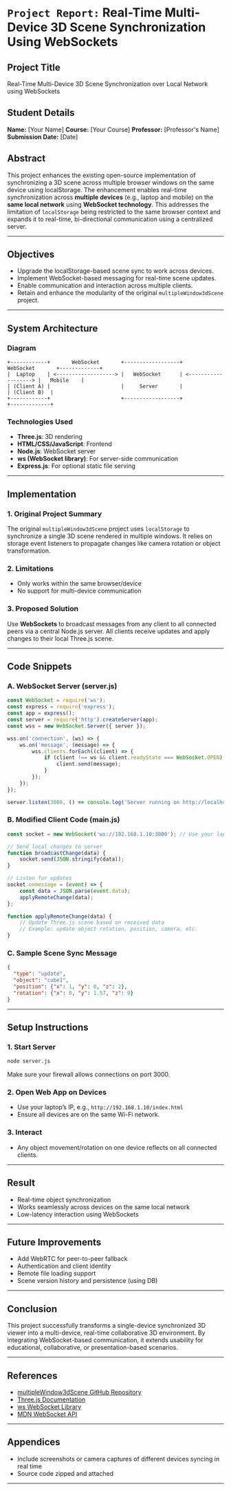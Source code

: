 # `Project Report:` Real-Time Multi-Device 3D Scene Synchronization Using WebSockets

## Project Title

Real-Time Multi-Device 3D Scene Synchronization over Local Network using WebSockets

## Student Details

**Name:** \[Your Name]
**Course:** \[Your Course]
**Professor:** \[Professor's Name]
**Submission Date:** \[Date]

## Abstract

This project enhances the existing open-source implementation of synchronizing a 3D scene across multiple browser windows on the same device using localStorage. The enhancement enables real-time synchronization across **multiple devices** (e.g., laptop and mobile) on the **same local network** using **WebSocket technology**. This addresses the limitation of `localStorage` being restricted to the same browser context and expands it to real-time, bi-directional communication using a centralized server.

---

## Objectives

* Upgrade the localStorage-based scene sync to work across devices.
* Implement WebSocket-based messaging for real-time scene updates.
* Enable communication and interaction across multiple clients.
* Retain and enhance the modularity of the original `multipleWindow3dScene` project.

---

## System Architecture

### Diagram

```
+------------+       WebSocket       +------------------+       WebSocket       +-------------+
|  Laptop    | <-------------------> |   WebSocket      | <-------------------> |   Mobile    |
| (Client A) |                       |     Server       |                       | (Client B)  |
+------------+                       +------------------+                       +-------------+
```

### Technologies Used

* **Three.js**: 3D rendering
* **HTML/CSS/JavaScript**: Frontend
* **Node.js**: WebSocket server
* **ws (WebSocket library)**: For server-side communication
* **Express.js**: For optional static file serving

---

## Implementation

### 1. Original Project Summary

The original `multipleWindow3dScene` project uses `localStorage` to synchronize a single 3D scene rendered in multiple windows. It relies on storage event listeners to propagate changes like camera rotation or object transformation.

### 2. Limitations

* Only works within the same browser/device
* No support for multi-device communication

### 3. Proposed Solution

Use **WebSockets** to broadcast messages from any client to all connected peers via a central Node.js server. All clients receive updates and apply changes to their local Three.js scene.

---

## Code Snippets

### A. WebSocket Server (server.js)

```js
const WebSocket = require('ws');
const express = require('express');
const app = express();
const server = require('http').createServer(app);
const wss = new WebSocket.Server({ server });

wss.on('connection', (ws) => {
    ws.on('message', (message) => {
        wss.clients.forEach((client) => {
            if (client !== ws && client.readyState === WebSocket.OPEN) {
                client.send(message);
            }
        });
    });
});

server.listen(3000, () => console.log('Server running on http://localhost:3000'));
```

### B. Modified Client Code (main.js)

```js
const socket = new WebSocket('ws://192.168.1.10:3000'); // Use your laptop's IP

// Send local changes to server
function broadcastChange(data) {
    socket.send(JSON.stringify(data));
}

// Listen for updates
socket.onmessage = (event) => {
    const data = JSON.parse(event.data);
    applyRemoteChange(data);
};

function applyRemoteChange(data) {
    // Update Three.js scene based on received data
    // Example: update object rotation, position, camera, etc.
}
```

### C. Sample Scene Sync Message

```json
{
  "type": "update",
  "object": "cube1",
  "position": {"x": 1, "y": 0, "z": 2},
  "rotation": {"x": 0, "y": 1.57, "z": 0}
}
```

---

## Setup Instructions

### 1. Start Server

```bash
node server.js
```

Make sure your firewall allows connections on port 3000.

### 2. Open Web App on Devices

* Use your laptop’s IP, e.g., `http://192.168.1.10/index.html`
* Ensure all devices are on the same Wi-Fi network.

### 3. Interact

* Any object movement/rotation on one device reflects on all connected clients.

---

## Result

* Real-time object synchronization
* Works seamlessly across devices on the same local network
* Low-latency interaction using WebSockets

---

## Future Improvements

* Add WebRTC for peer-to-peer fallback
* Authentication and client identity
* Remote file loading support
* Scene version history and persistence (using DB)

---

## Conclusion

This project successfully transforms a single-device synchronized 3D viewer into a multi-device, real-time collaborative 3D environment. By integrating WebSocket-based communication, it extends usability for educational, collaborative, or presentation-based scenarios.

---

## References

* [multipleWindow3dScene GitHub Repository](https://github.com/bgstaal/multipleWindow3dScene)
* [Three.js Documentation](https://threejs.org/docs/)
* [ws WebSocket Library](https://github.com/websockets/ws)
* [MDN WebSocket API](https://developer.mozilla.org/en-US/docs/Web/API/WebSocket)

---

## Appendices

* Include screenshots or camera captures of different devices syncing in real time
* Source code zipped and attached

---
